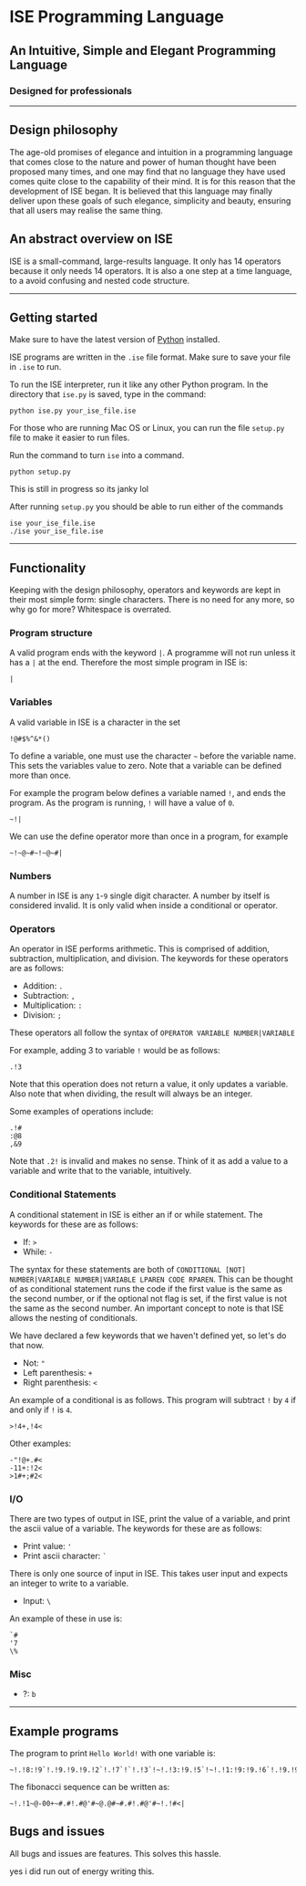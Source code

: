 # ISE Programming Language

## An Intuitive, Simple and Elegant Programming Language

### Designed for professionals

---

## Design philosophy

The age-old promises of elegance and intuition in a programming language that comes close to the nature and power of human thought have been proposed many times, and one may find that no language they have used comes quite close to the capability of their mind. It is for this reason that the development of ISE began. It is believed that this language may finally deliver upon these goals of such elegance, simplicity and beauty, ensuring that all users may realise the same thing.

## An abstract overview on ISE

ISE is a small-command, large-results language. It only has 14 operators because it only needs 14 operators. It is also a one step at a time language, to a avoid confusing and nested code structure. 

---

## Getting started

Make sure to have the latest version of [Python](https://www.python.org/downloads/) installed.

ISE programs are written in the `.ise` file format. Make sure to save your file in `.ise` to run. 

To run the ISE interpreter, run it like any other Python program. In the directory that `ise.py` is saved, type in the command:
```
python ise.py your_ise_file.ise
```

For those who are running Mac OS or Linux, you can run the file `setup.py` file to make it easier to run files. 

Run the command to turn `ise` into a command.
```
python setup.py
```
This is still in progress so its janky lol

After running `setup.py` you should be able to run either of the commands
```
ise your_ise_file.ise
./ise your_ise_file.ise
```

---

## Functionality

Keeping with the design philosophy, operators and keywords are kept in their most simple form: single characters. There is no need for any more, so why go for more? Whitespace is overrated.

### Program structure

A valid program ends with the keyword `|`. A programme will not run unless it has a `|` at the end. 
Therefore the most simple program in ISE is:

```
|
```

### Variables

A valid variable in ISE is a character in the set

```
!@#$%^&*()
```

To define a variable, one must use the character `~` before the variable name. This sets the variables value to zero. Note that a variable can be defined more than once. 

For example the program below defines a variable named `!`, and ends the program. As the program is running, `!` will have a value of `0`.

```
~!|
```

We can use the define operator more than once in a program, for example

```
~!~@~#~!~@~#|
```


### Numbers

A number in ISE is any `1`-`9` single digit character. A number by itself is considered invalid. It is only valid when inside a conditional or operator.

### Operators

An operator in ISE performs arithmetic. This is comprised of addition, subtraction, multiplication, and division. The keywords for these operators are as follows:

- Addition: `.`
- Subtraction: `,`
- Multiplication: `:`
- Division: `;`

These operators all follow the syntax of `OPERATOR VARIABLE NUMBER|VARIABLE`

For example, adding 3 to variable `!` would be as follows:

```
.!3
```

Note that this operation does not return a value, it only updates a variable. Also note that when dividing, the result will always be an integer.

Some examples of operations include:

```
.!#
:@8
,&9
```

Note that `.2!` is invalid and makes no sense. Think of it as add a value to a variable and write that to the variable, intuitively. 

### Conditional Statements

A conditional statement in ISE is either an if or while statement. The keywords for these are as follows:

- If: `>`
- While: `-`

The syntax for these statements are both of `CONDITIONAL [NOT] NUMBER|VARIABLE NUMBER|VARIABLE LPAREN CODE RPAREN`. This can be thought of as conditional statement runs the code if the first value is the same as the second number, or if the optional not flag is set, if the first value is not the same as the second number. An important concept to note is that ISE allows the nesting of conditionals.

We have declared a few keywords that we haven't defined yet, so let's do that now.

- Not: `"`
- Left parenthesis: `+`
- Right parenthesis: `<`

An example of a conditional is as follows. This program will subtract `!` by `4` if and only if `!` is `4`.

```
>!4+,!4<
```



Other examples:
```
-"!@+.#<
-11+:!2<
>1#+;#2<
```

### I/O

There are two types of output in ISE, print the value of a variable, and print the ascii value of a variable. The keywords for these are as follows:

- Print value: `'`
- Print ascii character: `` ` ``

There is only one source of input in ISE. This takes user input and expects an integer to write to a variable.

- Input: `\`

An example of these in use is:

```
`#
'7
\%
```

### Misc

- ?: `b`

---

## Example programs

The program to print `Hello World!` with one variable is:
```
~!.!8:!9`!.!9.!9.!9.!2`!.!7`!`!.!3`!~!.!3:!9.!5`!~!.!1:!9:!9.!6`!.!9.!9.!6`!.!3`!,!6`!,!8`!~!.!3:!9.!6`!|
```

The fibonacci sequence can be written as:
```
~!.!1~@-00+~#.#!.#@'#~@.@#~#.#!.#@'#~!.!#<|
```

## Bugs and issues

All bugs and issues are features. This solves this hassle.

yes i did run out of energy writing this.
